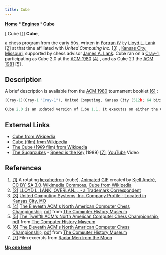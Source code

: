```yaml
---
title: Cube
---
```

**[Home](Home "Home") * [Engines](Engines "Engines") * Cube**

\[ Cube <a id="cite-note-1" href="#cite-ref-1">[1]</a>
**Cube**,

a chess program from the early 80s, written in [Fortran IV](Fortran "Fortran") by [Lloyd L. Lank](Lloyd_L._Lank "Lloyd L. Lank") <a id="cite-note-2" href="#cite-ref-2">[2]</a> at that time affiliated with *United Computing Inc.* <a id="cite-note-3" href="#cite-ref-3">[3]</a> , [Kansas City, Missouri](https://en.wikipedia.org/wiki/Kansas_City,_Missouri), supported by chess advisor [James A. Lank](James_A._Lank "James A. Lank"). Cube ran on a [Cray-1](Cray-1 "Cray-1"), participating as Cube 2.0 at the [ACM 1980](ACM_1980 "ACM 1980") <a id="cite-note-4" href="#cite-ref-4">[4]</a> , and as Cube 2.1 the [ACM 1981](ACM_1981 "ACM 1981") <a id="cite-note-5" href="#cite-ref-5">[5]</a> .

## Description

A brief description is available from the [ACM 1980](ACM_1980 "ACM 1980") tournament booklet <a id="cite-note-6" href="#cite-ref-6">[6]</a> :

```C++
[Cray-1](Cray-1 "Cray-1"), United Computing, Kansas City (512k; 64 bits; 80,000,000 inst/sec)

```

```C++
Cube 2.0 is an updated version of Cube 1.1. It executes on either the Cray-1 or on an Honeywell 60/80 provided by Honeywell in Minneapolis. The program is written in [Fortran](Fortran "Fortran"), uses [alpha-beta](Alpha-Beta "Alpha-Beta") algorithm and [iterative deepening](Iterative_Deepening "Iterative Deepening"). On the Cray-1, the Lanks say the program examines 4,000 [nodes per second](Nodes_per_Second "Nodes per Second"). This is its first ACM tournament. 

```

## External Links

- [Cube from Wikipedia](https://en.wikipedia.org/wiki/Cube)
- [Cube (film) from Wikipedia](https://en.wikipedia.org/wiki/Cube_%28film%29)
- [The Cube (1969 film) from Wikipedia](https://en.wikipedia.org/wiki/The_Cube_%281969_film%29)
- [The Sugarcubes](https://en.wikipedia.org/wiki/The_Sugarcubes) - [Speed is the Key](https://en.wikipedia.org/wiki/Here_Today,_Tomorrow_Next_Week!) (1989) <a id="cite-note-7" href="#cite-ref-7">[7]</a>, [YouTube](https://en.wikipedia.org/wiki/YouTube) Video

## References

1. <a id="cite-ref-1" href="#cite-note-1">[1]</a> A rotating [hexahedron](https://en.wikipedia.org/wiki/Hexahedron) (cube). [Animated](https://en.wikipedia.org/wiki/Animation) [GIF](https://en.wikipedia.org/wiki/GIF) created by [Kjell André](https://commons.wikimedia.org/wiki/User:Kjell_Andr%C3%A9), [CC BY-SA 3.0](https://creativecommons.org/licenses/by-sa/3.0/deed.en), [Wikimedia Commons](https://en.wikipedia.org/wiki/Wikimedia_Commons), [Cube from Wikipedia](https://en.wikipedia.org/wiki/Cube)
1. <a id="cite-ref-2" href="#cite-note-2">[2]</a> [LLOYD L. LANK, OVERLAN..., - a Trademark Correspondent](http://www.trademarkia.com/correspondent-lloyd-l-lank-1-210740)
1. <a id="cite-ref-3" href="#cite-note-3">[3]</a> [United Computing Systems, Inc. Company Profile - Located in Kansas City, MO](http://www.corporationwiki.com/Missouri/Kansas-City/united-computing-systems-inc-4388480.aspx)
1. <a id="cite-ref-4" href="#cite-note-4">[4]</a> [The Eleventh ACM's North American Computer Chess Championship](http://www.computerhistory.org/chess/full_record.php?iid=doc-431614f6cdeeb), [pdf](http://archive.computerhistory.org/projects/chess/related_materials/text/3-1%20and%203-2%20and%203-3.1980_11th_ACM_NACCC/The_Eleventh_ACMs_North_American_Computer_Chess_Championship.1980.062303015.sm.pdf) from [The Computer History Museum](The_Computer_History_Museum "The Computer History Museum")
1. <a id="cite-ref-5" href="#cite-note-5">[5]</a> [The Twelfth ACM's North American Computer Chess Championship](http://www.computerhistory.org/chess/full_record.php?iid=doc-431614f6ce737), [pdf](http://archive.computerhistory.org/projects/chess/related_materials/text/3-1%20and%203-2%20and%203-3.1981_ACM_NACCC/1981_ACM_NACCC.sm.062303017.pdf) from [The Computer History Museum](The_Computer_History_Museum "The Computer History Museum")
1. <a id="cite-ref-6" href="#cite-note-6">[6]</a> [The Eleventh ACM's North American Computer Chess Championship](http://www.computerhistory.org/chess/full_record.php?iid=doc-431614f6cdeeb), [pdf](http://archive.computerhistory.org/projects/chess/related_materials/text/3-1%20and%203-2%20and%203-3.1980_11th_ACM_NACCC/The_Eleventh_ACMs_North_American_Computer_Chess_Championship.1980.062303015.sm.pdf) from [The Computer History Museum](The_Computer_History_Museum "The Computer History Museum")
1. <a id="cite-ref-7" href="#cite-note-7">[7]</a> Film excerpts from [Radar Men from the Moon](https://en.wikipedia.org/wiki/Radar_Men_from_the_Moon)

**[Up one level](Engines "Engines")**


